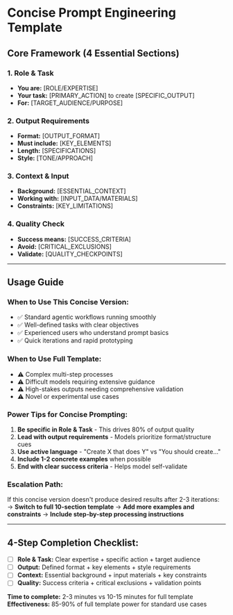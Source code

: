 # Concise Prompt Engineering Template

## **Core Framework** (4 Essential Sections)

### **1. Role & Task**

- **You are:** [ROLE/EXPERTISE]
- **Your task:** [PRIMARY_ACTION] to create [SPECIFIC_OUTPUT]
- **For:** [TARGET_AUDIENCE/PURPOSE]

### **2. Output Requirements**

- **Format:** [OUTPUT_FORMAT]
- **Must include:** [KEY_ELEMENTS]
- **Length:** [SPECIFICATIONS]
- **Style:** [TONE/APPROACH]

### **3. Context & Input**

- **Background:** [ESSENTIAL_CONTEXT]
- **Working with:** [INPUT_DATA/MATERIALS]
- **Constraints:** [KEY_LIMITATIONS]

### **4. Quality Check**

- **Success means:** [SUCCESS_CRITERIA]
- **Avoid:** [CRITICAL_EXCLUSIONS]
- **Validate:** [QUALITY_CHECKPOINTS]

---

## **Usage Guide**

### **When to Use This Concise Version:**

- ✅ Standard agentic workflows running smoothly
- ✅ Well-defined tasks with clear objectives
- ✅ Experienced users who understand prompt basics
- ✅ Quick iterations and rapid prototyping

### **When to Use Full Template:**

- ⚠️ Complex multi-step processes
- ⚠️ Difficult models requiring extensive guidance
- ⚠️ High-stakes outputs needing comprehensive validation
- ⚠️ Novel or experimental use cases

### **Power Tips for Concise Prompting:**

1. **Be specific in Role & Task** - This drives 80% of output quality
2. **Lead with output requirements** - Models prioritize format/structure cues
3. **Use active language** - "Create X that does Y" vs "You should create..."
4. **Include 1-2 concrete examples** when possible
5. **End with clear success criteria** - Helps model self-validate

### **Escalation Path:**

If this concise version doesn't produce desired results after 2-3 iterations:
→ **Switch to full 10-section template**
→ **Add more examples and constraints**
→ **Include step-by-step processing instructions**

---

## **4-Step Completion Checklist:**

- [ ] **Role & Task:** Clear expertise + specific action + target audience
- [ ] **Output:** Defined format + key elements + style requirements
- [ ] **Context:** Essential background + input materials + key constraints
- [ ] **Quality:** Success criteria + critical exclusions + validation points

**Time to complete:** 2-3 minutes vs 10-15 minutes for full template
**Effectiveness:** 85-90% of full template power for standard use cases
